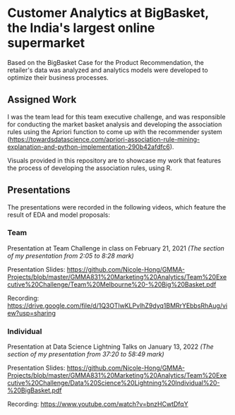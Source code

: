 # Customer Analytics at BigBasket, the India's largest online supermarket

Based on the BigBasket Case for the Product Recommendation, the retailer's data was analyzed and analytics models were developed to optimize their business processes.

## Assigned Work
I was the team lead for this team executive challenge, and was responsible for conducting the market basket analysis and developing the association rules using the Apriori function to come up with the recommender system (https://towardsdatascience.com/apriori-association-rule-mining-explanation-and-python-implementation-290b42afdfc6).

Visuals provided in this repository are to showcase my work that features the process of developing the association rules, using R.

## Presentations
The presentations were recorded in the following videos, which feature the result of EDA and model proposals:

### Team
Presentation at Team Challenge in class on February 21, 2021
*(The section of my presentation from 2:05 to 8:28 mark)*

Presentation Slides: https://github.com/Nicole-Hong/GMMA-Projects/blob/master/GMMA831%20Marketing%20Analytics/Team%20Executive%20Challenge/Team%20Melbourne%20-%20Big%20Basket.pdf

Recording: https://drive.google.com/file/d/1Q3OTlwKLPvlhZ9dyq1BMRrYEbbsRhAug/view?usp=sharing

### Individual
Presentation at Data Science Lightning Talks on January 13, 2022
*(The section of my presentation from 37:20 to 58:49 mark)*

Presentation Slides: https://github.com/Nicole-Hong/GMMA-Projects/blob/master/GMMA831%20Marketing%20Analytics/Team%20Executive%20Challenge/Data%20Science%20Lightning%20Individual%20-%20BigBasket.pdf

Recording: https://www.youtube.com/watch?v=bnzHCwtDfqY
